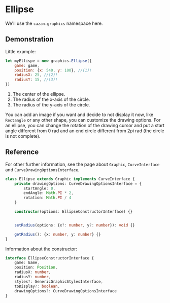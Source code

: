 # Ellipse

We'll use the ``cazan.graphics`` namespace here.

## Demonstration

Little example:
````js
let myEllispe = new graphics.Ellipse({
    game: game, 
    position: {x: 540, y: 100}, //(1)!
    radiusX: 25, //(2)!
    radiusY: 15, //(3)!
})
````

1. The center of the ellipse.
2. The radius of the x-axis of the circle.
3. The radius of the y-axis of the circle.

You can add an image if you want and decide to not display it now, like ``Rectangle`` or any other shape, you can customize 
the drawing options. For an ellipse, you can change the rotation of the drawing cursor and put a start angle different from 0 
rad and an end circle different from 2pi rad (the circle is not complete).

## Reference

For other further information, see the page about ``Graphic``, ``CurveInterface`` and ``CurveDrawingOptionsInterface``.

````ts
class Ellipse extends Graphic implements CurveInterface {
    private drawingOptions: CurveDrawingOptionsInterface = {
        startAngle: 0,
        endAngle: Math.PI * 2,
        rotation: Math.PI / 4
    }

    constructor(options: EllipseConstructorInterface) {}


    setRadius(options: {x?: number, y?: number}): void {}

    getRadius(): {x: number, y: number} {}
}
````

Information about the constructor:

````ts
interface EllipseConstructorInterface {
    game: Game,
    position: Position,
    radiusX: number,
    radiusY: number,
    styles?: GenericGraphicStylesInterface,
    toDisplay?: boolean,
    drawingOptions?: CurveDrawingOptionsInterface
}
````

